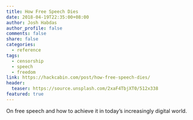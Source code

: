 ```yaml
---
title: How Free Speech Dies
date: 2018-04-19T22:35:00+08:00
author: Josh Habdas
author_profile: false
comments: false
share: false
categories:
  - reference
tags:
  - censorship
  - speech
  - freedom
link: https://hackcabin.com/post/how-free-speech-dies/
header:
  teaser: https://source.unsplash.com/2xaF4TbjXT0/512x338
featured: true
---
```


On free speech and how to achieve it in today’s increasingly digital world.
